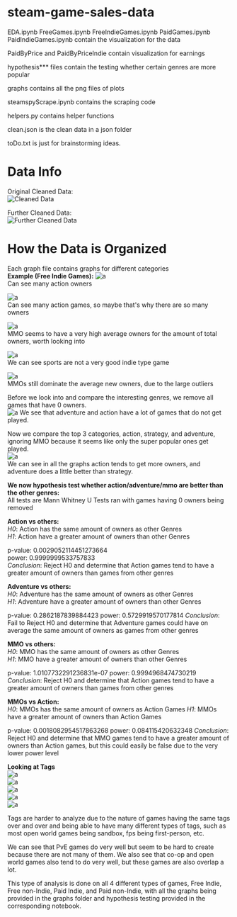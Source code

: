 # steam-game-sales-data
EDA.ipynb
FreeGames.ipynb
FreeIndieGames.ipynb
PaidGames.ipynb
PaidIndieGames.ipynb contain the visualization for the data

PaidByPrice and PaidByPriceIndie contain visualization for earnings

hypothesis*** files contain the testing whether certain genres are more popular

graphs contains all the png files of plots

steamspyScrape.ipynb contains the scraping code

helpers.py contains helper functions

clean.json is the clean data in a json folder

toDo.txt is just for brainstorming ideas.

# Data Info

Original Cleaned Data:  
![Cleaned Data](/graphs/Cleaned.png)

Further Cleaned Data:  
![Further Cleaned Data](/graphs/FurtherCleaned.png)

# How the Data is Organized

Each graph file contains graphs for different categories  
**Example (Free Indie Games):** 
![a](/graphs/FreeIndieGames/OwnersByGenre.png)  
Can see many action owners  
  
![a](/graphs/FreeIndieGames/GamesByGenre.png)  
Can see many action games, so maybe that's why there are so many owners  

![a](/graphs/FreeIndieGames/AvgOwnersByGenre.png)  
MMO seems to have a very high average owners for the amount of total owners, worth looking into  

![a](/graphs/FreeIndieGames/NewOwnersByGenre.png)  
We can see sports are not a very good indie type game 

![a](/graphs/FreeIndieGames/AvgNewOwnersByGenre.png)  
MMOs still dominate the average new owners, due to the large outliers

Before we look into and compare the interesting genres, we remove all games that have 0 owners.  
![a](/graphs/FreeIndieGames/freeIndie0count.png)
We see that adventure and action have a lot of games that do not get played.  

Now we compare the top 3 categories, action, strategy, and adventure, ignoring MMO because it seems like only the super popular ones get played.  
![a](/graphs/FreeIndieGames/action_adventure_strategy.png)  
We can see in all the graphs action tends to get more owners, and adventure does a little better than strategy.

**We now hypothesis test whether action/adventure/mmo are better than the other genres:**  
All tests are Mann Whitney U Tests ran with games having 0 owners being removed  

**Action vs others:**  
*H0*: Action has the same amount of owners as other Genres  
*H1*: Action have a greater amount of owners than other Genres  

p-value: 0.0029052114451273664  
power: 0.9999999533757833  
*Conclusion*: Reject H0 and determine that Action games tend to have a greater amount of owners than games from other genres  

**Adventure vs others:**  
*H0*: Adventure has the same amount of owners as other Genres  
*H1*: Adventure have a greater amount of owners than other Genres  

p-value: 0.2862187839884423
power: 0.5729919570177814 
*Conclusion*: Fail to Reject H0 and determine that Adventure games could have on average the same amount of owners as games from other genres  

**MMO vs others:**  
*H0*: MMO has the same amount of owners as other Genres  
*H1*: MMO have a greater amount of owners than other Genres  

p-value: 1.0107732291236831e-07
power: 0.9994968474730219
*Conclusion*: Reject H0 and determine that Action games tend to have a greater amount of owners than games from other genres  

**MMOs vs Action:**  
*H0*: MMOs has the same amount of owners as Action Games 
*H1*: MMOs have a greater amount of owners than Action Games  

p-value: 0.0018082954517863268
power: 0.084115420632348
*Conclusion*: Reject H0 and determine that MMO games tend to have a greater amount of owners than Action games, but this could easily be false due to the very lower power level  

**Looking at Tags**  
![a](/graphs/FreeIndieGames/OwnersByTag.png)  
![a](/graphs/FreeIndieGames/GameByTag.png)  
![a](/graphs/FreeIndieGames/AvgOwnersByTag.png)  
![a](/graphs/FreeIndieGames/NewOwnersByGenre.png)  
![a](/graphs/FreeIndieGames/AvgNewOwnersByGenre.png)  

Tags are harder to analyze due to the nature of games having the same tags over and over and being able to have many different types of tags, such as most open world games being sandbox, fps being first-person, etc.

We can see that PvE games do very well but seem to be hard to create because there are not many of them. We also see that co-op and open world games also tend to do very well, but these games are also overlap a lot.  

This type of analysis is done on all 4 different types of games, Free Indie, Free non-Indie, Paid Indie, and Paid non-Indie, with all the graphs being provided in the graphs folder and hypothesis testing provided in the corresponding notebook.


